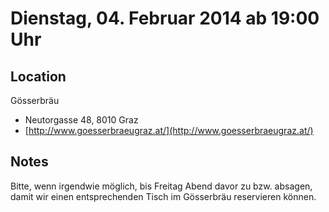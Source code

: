 # Dienstag, 04. Februar 2014 ab 19:00 Uhr

## Location

Gösserbräu

- Neutorgasse 48, 8010 Graz
- [http://www.goesserbraeugraz.at/](http://www.goesserbraeugraz.at/)

## Notes

Bitte, wenn irgendwie möglich, bis Freitag Abend davor zu bzw. absagen, damit wir einen entsprechenden Tisch im Gösserbräu reservieren können.

